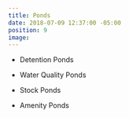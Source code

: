 ```yaml
---
title: Ponds
date: 2018-07-09 12:37:00 -05:00
position: 9
image: 
---
```


* Detention Ponds

* Water Quality Ponds

* Stock Ponds

* Amenity Ponds